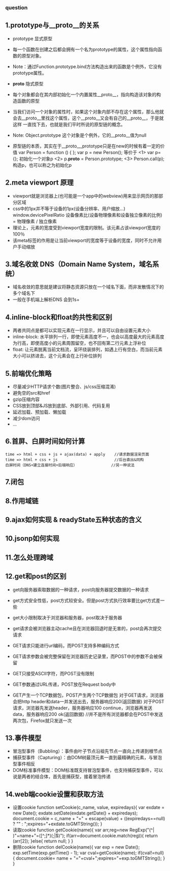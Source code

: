 ### question

## 1.prototype与__proto__的关系
* prototype 显式原型
* 每一个函数在创建之后都会拥有一个名为prototype的属性，这个属性指向函数的原型对象。
* Note：通过Function.prototype.bind方法构造出来的函数是个例外，它没有prototype属性。

* __proto__ 隐式原型
* 每个对象都会在其内部初始化一个内置属性__proto__，指向构造该对象的构造函数的原型
* 当我们访问一个对象的属性时，如果这个对象内部不存在这个属性，那么他就会去__proto__里找这个属性，这个__proto__又会有自己的__proto__，于是就这样 一直找下去，也就是我们平时所说的原型链的概念。
* Note: Object.prototype 这个对象是个例外，它的__proto__值为null

* 原型链的本质，其实在于__proto__,prototype只是在new的时候有着一定的价值
	var Person = function () { };
	var p = new Person();
	等价于
	<1> var p={};	初始化一个对象p
	<2> p.__proto__ = Person.prototype;
	<3> Person.call(p);	构造p，也可以称之为初始化p

## 2.meta viewport 原理
* viewport就是浏览器上(也可能是一个app中的webview)用来显示网页的那部分区域
* css中的1px并不等于设备的1px(设备分辨率、用户缩放...)
	window.devicePixelRatio	设备像素比(设备物理像素和设备独立像素的比例) = 物理像素 / 独立像素	
* 理论上，<html>元素的宽度受到viewport宽度的限制。该<html>元素占该viewport宽度的100％
	<meta name="viewport" content="width=device-width, initial-scale=1.0, maximum-scale=1.0, user-scalable=0">
* 该meta标签的作用是让当前viewport的宽度等于设备的宽度，同时不允许用户手动缩放

## 3.域名收敛	DNS（Domain Name System，域名系统）
* 域名收敛的意思就是建议将静态资源只放在一个域名下面，而非发散情况下的多个域名下
* 一般在手机端上解析DNS 会到1s+

## 4.inline-block和float的共性和区别
* 两者共同点是都可以实现元素在一行显示，并且可以自由设置元素大小
* inline-block: 水平排列一行，即使元素高度不一，也会以高度最大的元素高度为行高，即使高度小的元素周围留空，也不回有第二行元素上浮补位
* float: 让元素脱离当前文档流，呈环绕装排列，如遇上行有空白，而当前元素大小可以挤进去，这个元素会在上行补位排列

## 5.前端优化策略
* 尽量减少HTTP请求个数(图片整合、js/css压缩混淆)
* 避免空的src和href
* gzip压缩内容
* CSS放到顶部&JS放到底部、外部引用、代码复用
* 延迟加载、预加载、懒加载
* 减少dom访问
* ...

## 6.首屏、白屏时间如何计算
	time => html + css + js + ajax(data) + apply	//请求数据渲染页面
	time => html + css + js							//后台直出&同构
	白屏时间（DNS+建立连接时间+后端响应）				//另一种说法

## 7.闭包

## 8.作用域链

## 9.ajax如何实现 & readyState五种状态的含义

## 10.jsonp如何实现

## 11.怎么处理跨域



## 12.get和post的区别
* get向服务器索取数据的一种请求，post向服务器提交数据的一种请求
* get方式安全性低，post方式较安全。但是post方式执行效率要比get方式差一些
* get大小限制取决于浏览器和服务器，post取决于服务器
* get请求会被浏览器主动cache且在浏览器回退时是无害的，post会再次提交请求
* GET请求只能进行url编码，而POST支持多种编码方式
* GET请求参数会被完整保留在浏览器历史记录里，而POST中的参数不会被保留
* GET只接受ASCII字符，而POST没有限制
* GET参数通过URL传递，POST放在Request body中

* GET产生一个TCP数据包，POST产生两个TCP数据包
	对于GET请求，浏览器会把http header和data一并发送出去，服务器响应200(返回数据)
	对于POST请求，浏览器先发送header，服务器响应100 continue，浏览器再发送data，服务器响应200 ok(返回数据)
	//并不是所有浏览器都会在POST中发送两次包，Firefox就只发送一次


## 13.事件模型
* 冒泡型事件（Bubbling）：事件由叶子节点沿祖先节点一直向上传递到根节点
* 捕获型事件（Capturing）：由DOM树最顶元素一直到最精确的元素，与冒泡型事件相反
* DOM标准事件模型：DOM标准既支持冒泡型事件，也支持捕获型事件，可以说是两者的结合体，首先是捕获型，接着冒泡传递


## 14.web端cookie设置和获取方法
* 设置cookie
	function setCookie(c_name, value, expiredays){
		var exdate = new Date();
		exdate.setDate(exdate.getDate() + expiredays);
		document.cookie = c_name + "=" + escape(value) + ((expiredays==null) ? "" : ";expires="+exdate.toGMTString());
	}
* 读取cookie
	function getCookie(name){
	    var arr,reg=new RegExp("(^| )"+name+"=([^;]*)(;|$)");
	    if(arr=document.cookie.match(reg)){
		    return (arr[2]);
	    }else{
		    return null;
	    }
	}
* 删除cookie
	function delCookie(name){
    	var exp = new Date();
    	exp.setTime(exp.getTime() - 1);
    	var cval=getCookie(name);
    	if(cval!=null){
	    	document.cookie= name + "="+cval+";expires="+exp.toGMTString();
    	}
	}




